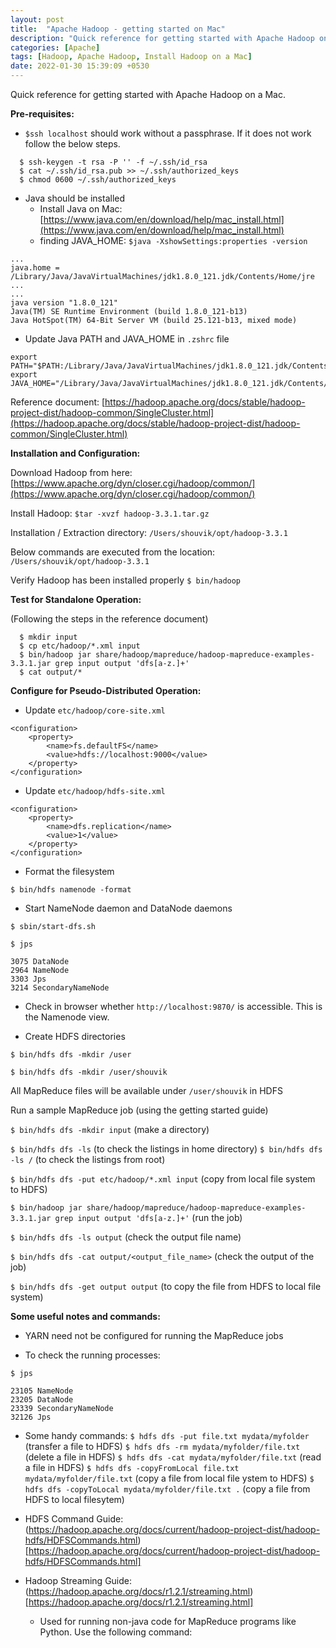 ```yaml
---
layout: post
title:  "Apache Hadoop - getting started on Mac"
description: "Quick reference for getting started with Apache Hadoop on a Mac" 
categories: [Apache]
tags: [Hadoop, Apache Hadoop, Install Hadoop on a Mac]
date: 2022-01-30 15:39:09 +0530
---
```


Quick reference for getting started with Apache Hadoop on a Mac.

**Pre-requisites:**

* `$ssh localhost` should work without a passphrase. If it does not work follow the below steps.

```
  $ ssh-keygen -t rsa -P '' -f ~/.ssh/id_rsa
  $ cat ~/.ssh/id_rsa.pub >> ~/.ssh/authorized_keys
  $ chmod 0600 ~/.ssh/authorized_keys
```
* Java should be installed
    * Install Java on Mac: [https://www.java.com/en/download/help/mac_install.html](https://www.java.com/en/download/help/mac_install.html)
    * finding JAVA_HOME: `$java -XshowSettings:properties -version`

```
...
java.home = /Library/Java/JavaVirtualMachines/jdk1.8.0_121.jdk/Contents/Home/jre
...
...
java version "1.8.0_121"
Java(TM) SE Runtime Environment (build 1.8.0_121-b13)
Java HotSpot(TM) 64-Bit Server VM (build 25.121-b13, mixed mode)
```

* Update Java PATH and JAVA_HOME in `.zshrc` file

```
export PATH="$PATH:/Library/Java/JavaVirtualMachines/jdk1.8.0_121.jdk/Contents/Home/bin"
export JAVA_HOME="/Library/Java/JavaVirtualMachines/jdk1.8.0_121.jdk/Contents/Home/jre"
```


Reference document: [https://hadoop.apache.org/docs/stable/hadoop-project-dist/hadoop-common/SingleCluster.html](https://hadoop.apache.org/docs/stable/hadoop-project-dist/hadoop-common/SingleCluster.html)

**Installation and Configuration:**


Download Hadoop from here: [https://www.apache.org/dyn/closer.cgi/hadoop/common/](https://www.apache.org/dyn/closer.cgi/hadoop/common/)

Install Hadoop: `$tar -xvzf hadoop-3.3.1.tar.gz`

Installation / Extraction directory: `/Users/shouvik/opt/hadoop-3.3.1`

Below commands are executed from the location: `/Users/shouvik/opt/hadoop-3.3.1`

Verify Hadoop has been installed properly `$ bin/hadoop`

**Test for Standalone Operation:**

(Following the steps in the reference document)

```
  $ mkdir input
  $ cp etc/hadoop/*.xml input
  $ bin/hadoop jar share/hadoop/mapreduce/hadoop-mapreduce-examples-3.3.1.jar grep input output 'dfs[a-z.]+'
  $ cat output/*
  ```
**Configure for Pseudo-Distributed Operation:**
* Update `etc/hadoop/core-site.xml`

```
<configuration>
    <property>
        <name>fs.defaultFS</name>
        <value>hdfs://localhost:9000</value>
    </property>
</configuration>
```

* Update `etc/hadoop/hdfs-site.xml`

```
<configuration>
    <property>
        <name>dfs.replication</name>
        <value>1</value>
    </property>
</configuration>
```

* Format the filesystem

`$ bin/hdfs namenode -format`

* Start NameNode daemon and DataNode daemons

`$ sbin/start-dfs.sh`

`$ jps`

    3075 DataNode
    2964 NameNode
    3303 Jps
    3214 SecondaryNameNode

* Check in browser whether `http://localhost:9870/` is accessible. This is the Namenode view.

* Create HDFS directories

`$ bin/hdfs dfs -mkdir /user`

`$ bin/hdfs dfs -mkdir /user/shouvik`

All MapReduce files will be available under `/user/shouvik` in HDFS

Run a sample MapReduce job (using the getting started guide)

`$ bin/hdfs dfs -mkdir input` (make a directory)

`$ bin/hdfs dfs -ls` (to check the listings in home directory)
`$ bin/hdfs dfs -ls /` (to check the listings from root)


`$ bin/hdfs dfs -put etc/hadoop/*.xml input` (copy from local file system to HDFS)

`$ bin/hadoop jar share/hadoop/mapreduce/hadoop-mapreduce-examples-3.3.1.jar grep input output 'dfs[a-z.]+'` (run the job)

`$ bin/hdfs dfs -ls output` (check the output file name)

`$ bin/hdfs dfs -cat output/<output_file_name>` (check the output of the job)

`$ bin/hdfs dfs -get output output` (to copy the file from HDFS to local file system)


**Some useful notes and commands:**
* YARN need not be configured for running the MapReduce jobs

* To check the running processes:

`$ jps`
```
23105 NameNode
23205 DataNode
23339 SecondaryNameNode
32126 Jps
```
* Some handy commands:
`$ hdfs dfs -put file.txt mydata/myfolder` (transfer a file to HDFS)
`$ hdfs dfs -rm mydata/myfolder/file.txt` (delete a file in HDFS)
`$ hdfs dfs -cat mydata/myfolder/file.txt` (read a file in HDFS)
`$ hdfs dfs -copyFromLocal file.txt mydata/myfolder/file.txt` (copy a file from local file ystem to HDFS)
`$ hdfs dfs -copyToLocal mydata/myfolder/file.txt .` (copy a file from HDFS to local filesytem)

* HDFS Command Guide: (https://hadoop.apache.org/docs/current/hadoop-project-dist/hadoop-hdfs/HDFSCommands.html)[https://hadoop.apache.org/docs/current/hadoop-project-dist/hadoop-hdfs/HDFSCommands.html]

* Hadoop Streaming Guide: (https://hadoop.apache.org/docs/r1.2.1/streaming.html)[https://hadoop.apache.org/docs/r1.2.1/streaming.html]
    * Used for running non-java code for MapReduce programs like Python. Use the following command:
    
































